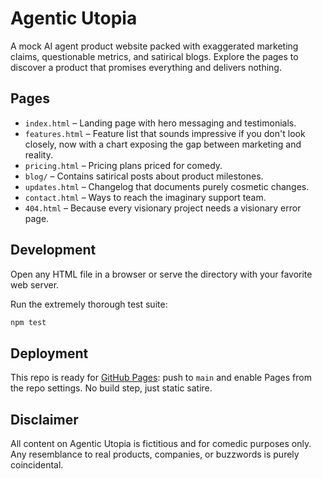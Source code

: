 # Agentic Utopia

A mock AI agent product website packed with exaggerated marketing claims, questionable metrics, and satirical blogs. Explore the pages to discover a product that promises everything and delivers nothing.

## Pages

- `index.html` – Landing page with hero messaging and testimonials.
- `features.html` – Feature list that sounds impressive if you don't look closely, now with a chart exposing the gap between marketing and reality.
- `pricing.html` – Pricing plans priced for comedy.
- `blog/` – Contains satirical posts about product milestones.
- `updates.html` – Changelog that documents purely cosmetic changes.
- `contact.html` – Ways to reach the imaginary support team.
- `404.html` – Because every visionary project needs a visionary error page.

## Development

Open any HTML file in a browser or serve the directory with your favorite web server.

Run the extremely thorough test suite:

```bash
npm test
```

## Deployment

This repo is ready for [GitHub Pages](https://pages.github.com/): push to `main` and enable Pages from the repo settings. No build step, just static satire.

## Disclaimer

All content on Agentic Utopia is fictitious and for comedic purposes only.
Any resemblance to real products, companies, or buzzwords is purely coincidental.